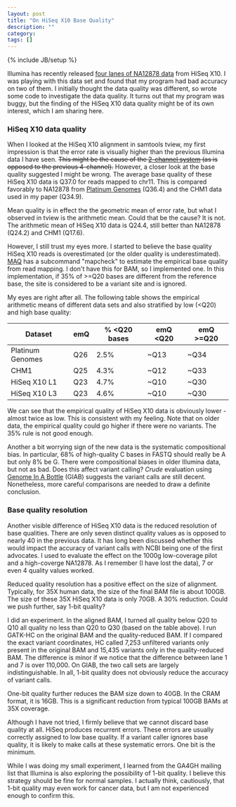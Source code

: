 ```yaml
---
layout: post
title: "On HiSeq X10 Base Quality"
description: ""
category:
tags: []
---
```

{% include JB/setup %}

Illumina has recently released [four lanes of NA12878 data][NA12878] from HiSeq
X10. I was playing with this data set and found that my program had bad accuracy
on two of them. I initially thought the data quality was different, so wrote
some code to investigate the data quality. It turns out that my program was
buggy, but the finding of the HiSeq X10 data quality might be of its own
interest, which I am sharing here.

### HiSeq X10 data quality

When I looked at the HiSeq X10 alignment in samtools tview, my first impression
is that the error rate is visually higher than the previous Illumina data I have
seen. ~~This might be the cause of the [2-channel system][ch2] (as is opposed to
the previous 4-channel).~~ However, a closer look at the base quality suggested I
might be wrong. The average base quality of these HiSeq X10 data is Q37.0 for
reads mapped to chr11. This is compared favorably to NA12878 from [Platinum
Genomes][pgen] (Q36.4) and the CHM1 data used in my paper (Q34.9).

Mean quality is in effect the the geometric mean of error rate, but what I
observed in tview is the arithmetic mean. Could that be the cause? It is not.
The arithmetic mean of HiSeq X10 data is Q24.4, still better than NA12878
(Q24.2) and CHM1 (Q17.6).

However, I still trust my eyes more. I started to believe the base quality HiSeq
X10 reads is overestimated (or the older quality is underestimated). [MAQ][maq]
has a subcommand "mapcheck" to estimate the empirical base quality from read
mapping. I don't have this for BAM, so I implemented one. In this
implementation, if 35% of >=Q20 bases are different from the reference base,
the site is considered to be a variant site and is ignored.

My eyes are right after all. The following table shows the empirical arithmetic
means of different data sets and also stratified by low (<Q20) and high base
quality:

|Dataset|emQ|% <Q20 bases|emQ <Q20|emQ >=Q20|
|-------|---|------------|--------|---------|
|Platinum Genomes|Q26|2.5%|~Q13   |~Q34     |
|CHM1            |Q25|4.3%|~Q12   |~Q33     |
|HiSeq X10 L1    |Q23|4.7%|~Q10   |~Q30     |
|HiSeq X10 L3    |Q23|4.6%|~Q10   |~Q30     |

We can see that the empirical quality of HiSeq X10 data is obviously lower -
almost twice as low. This is consistent with my feeling. Note that on older
data, the empirical quality could go higher if there were no variants. The 35%
rule is not good enough.

Another a bit worrying sign of the new data is the systematic compositional
bias. In particular, 68% of high-quality C bases in FASTQ should really be A but
only 8% be G. There were compositional biases in older Illumina data, but not as
bad. Does this affect variant calling? *Crude* evaluation using [Genome In A
Bottle][giab] (GIAB) suggests the variant calls are still decent. Nonetheless,
more careful comparisons are needed to draw a definite conclusion.

### Base quality resolution

Another visible difference of HiSeq X10 data is the reduced resolution of base
qualities. There are only seven distinct quality values as is opposed to nearly
40 in the previous data. It has long been discussed whether this would impact
the accuracy of variant calls with NCBI being one of the first advocates. I used
to evaluate the effect on the 1000g low-coverage pilot and a high-coverge
NA12878. As I remember (I have lost the data), 7 or even 4 quality values
worked.

Reduced quality resolution has a positive effect on the size of alignment.
Typically, for 35X human data, the size of the final BAM file is about 100GB.
The size of these 35X HiSeq X10 data is only 70GB. A 30% reduction. Could we
push further, say 1-bit quality?

I did an experiment. In the aligned BAM, I turned all quality below Q20 to Q10
all quality no less than Q20 to Q30 (based on the table above). I run GATK-HC on
the original BAM and the quality-reduced BAM. If I compared the exact variant
coordinates, HC called 7,253 unfiltered variants only present in the original
BAM and 15,435 variants only in the quality-reduced BAM. The difference is minor
if we notice that the difference between lane 1 and 7 is over 110,000. On GIAB,
the two call sets are largely indistinguishable. In all, 1-bit quality does not
obviously reduce the accuracy of variant calls.

One-bit quality further reduces the BAM size down to 40GB. In the CRAM format,
it is 16GB. This is a significant reduction from typical 100GB BAMs at 35X
coverage.

Although I have not tried, I firmly believe that we cannot discard base quality
at all. HiSeq produces recurrent errors. These errors are usually correctly
assigned to low base quality. If a variant caller ignores base quality, it is
likely to make calls at these systematic errors. One bit is the minimum.

While I was doing my small experiment, I learned from the GA4GH mailing list
that Illumina is also exploring the possibility of 1-bit quality. I believe this
strategy should be fine for normal samples. I actually think, cautiously, that
1-bit quality may even work for cancer data, but I am not experienced enough to
confirm this.



[NA12878]: https://basespace.illumina.com/datacentral
[ch2]: http://res.illumina.com/documents/products/techspotlights/techspotlight_two-channel_sbs.pdf
[pgen]: http://www.illumina.com/platinumgenomes/
[maq]: http://maq.sourceforge.net
[giab]: http://genomeinabottle.org
